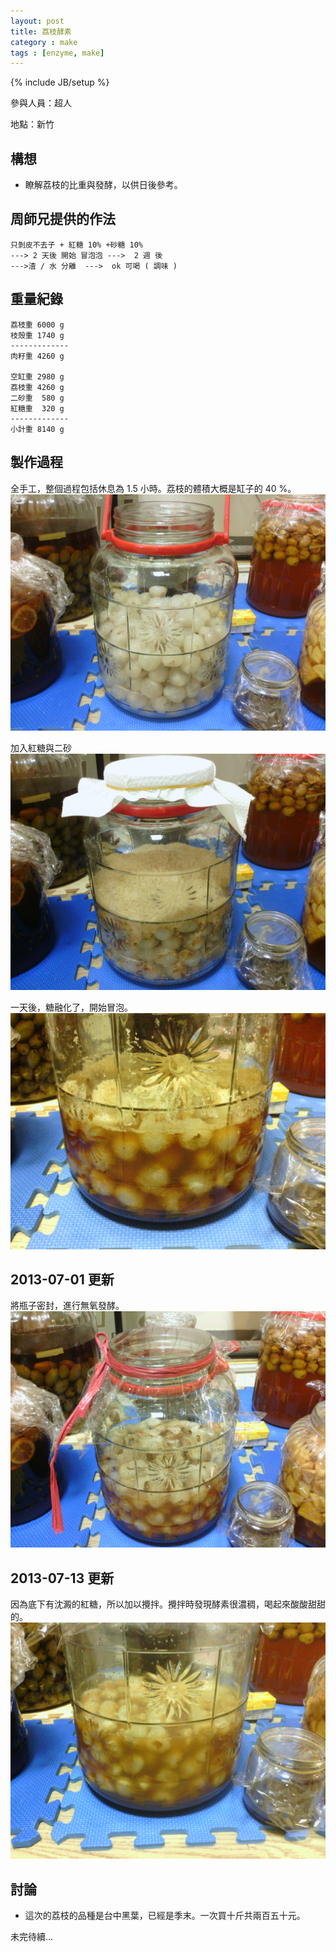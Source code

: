```yaml
---
layout: post
title: 荔枝酵素
category : make
tags : [enzyme, make]
---
```

{% include JB/setup %}

參與人員：超人

地點：新竹

## 構想

* 瞭解荔枝的比重與發酵，以供日後參考。

## 周師兄提供的作法

    只剝皮不去子 + 紅糖 10% +砂糖 10%
    ---> 2 天後 開始 冒泡泡 --->  2 週 後
    --->渣 / 水 分離  --->  ok 可喝 ( 調味 )

## 重量紀錄

    荔枝重 6000 g
    枝殼重 1740 g
    -------------
    肉籽重 4260 g

    空缸重 2980 g
    荔枝重 4260 g
    二砂重  580 g
    紅糖重  320 g
    -------------
    小計重 8140 g

## 製作過程

全手工，整個過程包括休息為 1.5 小時。荔枝的體積大概是缸子的 40 %。
![Alt](/img/make/2013-06-29/IMG_20130629_144201.jpg)

加入紅糖與二砂
![Alt](/img/make/2013-06-29/IMG_20130629_144756.jpg)

一天後，糖融化了，開始冒泡。
![Alt](/img/make/2013-06-29/IMG_20130630_213855.jpg)

## 2013-07-01 更新

將瓶子密封，進行無氧發酵。
![Alt](/img/make/2013-06-29/IMG_20130701_233851.jpg)


## 2013-07-13 更新

因為底下有沈澱的紅糖，所以加以攪拌。攪拌時發現酵素很濃稠，喝起來酸酸甜甜的。
![Alt](/img/make/2013-06-29/IMG_20130713_225246.jpg)


## 討論

* 這次的荔枝的品種是台中黑葉，已經是季末。一次買十斤共兩百五十元。

未完待續...

